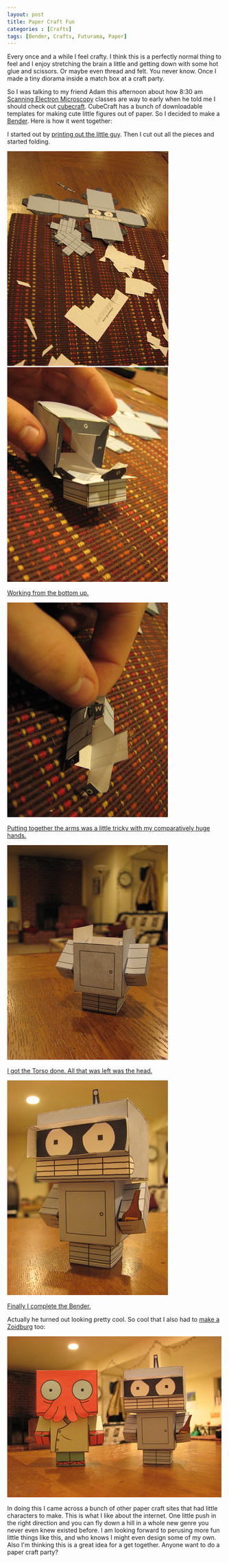 ```yaml
---
layout: post
title: Paper Craft Fun
categories : [Crafts]
tags: [Bender, Crafts, Futurama, Paper]
---
```


Every once and a while I feel crafty. I think this is a perfectly normal thing
to feel and I enjoy stretching the brain a little and getting down with some hot
glue and scissors. Or maybe even thread and felt. You never know. Once I made a
tiny diorama inside a match box at a craft party.

So I was talking to my friend Adam this afternoon about how 8:30 am
[Scanning Electron Microscopy](http://en.wikipedia.org/wiki/Scanning_electron_microscope)
classes are way to early when he told me I should check out
[cubecraft](http://www.cubeecraft.com/). CubeCraft has a bunch of downloadable
templates for making cute little figures out of paper. So I decided to make a
[Bender](http://en.wikipedia.org/wiki/Bender_%28Futurama%29). Here is how it went
together:

<!--more-->

I started out by
[printing out the little guy](http://www.cubeecraft.com/characters/character027.jpg).
Then I cut out all the pieces and started folding.


<div class="gallery row">
 <div class="col-sm-6 col-md-3">
  <a class="thumbnail" href="/resources/photos/paper-craft-1.jpg">
   <img alt="paper craft" src="/resources/photos/paper-craft-1_small.jpg" class="responsive">
  </a>
 </div>

 <div class="col-sm-6 col-md-3">
  <a class="thumbnail" href="/resources/photos/paper-craft-2.jpg">
   <img alt="Working from the bottom up" src="/resources/photos/paper-craft-2_small.jpg" class="responsive">
   <div class="caption">
    <p>Working from the bottom up.</p>
   </div>
  </a>
 </div>

 <div class="col-sm-6 col-md-3">
  <a class="thumbnail" href="/resources/photos/paper-craft-3.jpg">
   <img alt="Putting together the arms was a little tricky with my comparatively huge hands" src="/resources/photos/paper-craft-3_small.jpg" class="responsive">
   <div class="caption">
    <p>Putting together the arms was a little tricky with my comparatively huge hands.</p>
   </div>
  </a>
 </div>

 <div class="col-sm-6 col-md-3">
  <a class="thumbnail" href="/resources/photos/paper-craft-4.jpg">
   <img alt="I got the Torso done. All that was left was the head" src="/resources/photos/paper-craft-4_small.jpg" class="responsive">
   <div class="caption">
    <p>I got the Torso done. All that was left was the head.</p>
   </div>
  </a>
 </div>
</div>

<div class="gallery row">
 <div class="col-sm-6 col-md-3">
  <a class="thumbnail" href="/resources/photos/paper-craft-5.jpg">
   <img alt="Finally I complete the Bender" src="/resources/photos/paper-craft-5_small.jpg" class="responsive">
   <div class="caption">
    <p>Finally I complete the Bender.</p>
   </div>
  </a>
 </div>
</div>

Actually he turned out looking pretty cool. So cool that I also had to
[make a Zoidburg](http://www.cubeecraft.com/characters/character014.jpg)
too:

<div class="gallery row">
 <div class="col-sm-6 col-md-4">
  <a class="thumbnail" href="/resources/photos/paper-craft-6.jpg">
   <img alt="finished crafts" src="/resources/photos/paper-craft-6_small.jpg" class="responsive">
  </a>
 </div>
</div>


In doing this I came across a bunch of other paper craft sites that had little
characters to make. This is what I like about the internet. One little push in
the right direction and you can fly down a hill in a whole new genre you never
even knew existed before. I am looking forward to perusing more fun little things
like this, and who knows I might even design some of my own. Also I'm thinking
this is a great idea for a get together. Anyone want to do a paper craft party?
